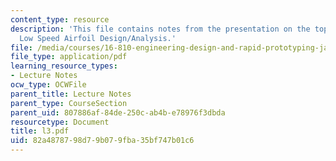 ```yaml
---
content_type: resource
description: 'This file contains notes from the presentation on the topic: XFOIL and
  Low Speed Airfoil Design/Analysis.'
file: /media/courses/16-810-engineering-design-and-rapid-prototyping-january-iap-2005/82a4878798d79b079fba35bf747b01c6_l3.pdf
file_type: application/pdf
learning_resource_types:
- Lecture Notes
ocw_type: OCWFile
parent_title: Lecture Notes
parent_type: CourseSection
parent_uid: 807886af-84de-250c-ab4b-e78976f3dbda
resourcetype: Document
title: l3.pdf
uid: 82a48787-98d7-9b07-9fba-35bf747b01c6
---
```

